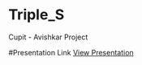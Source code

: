 # Triple_S
Cupit - Avishkar Project

#Presentation Link
<a href="https://docs.google.com/presentation/d/1YJ1f_7ym2mGT6H9STEzhe2x2VnxlGOIh/edit?usp=sharing&ouid=112519722956251370347&rtpof=true&sd=true" target="_blank">View Presentation</a>
